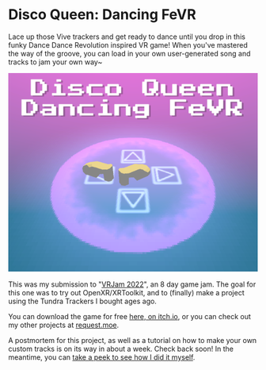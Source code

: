 # Disco Queen: Dancing FeVR

Lace up those Vive trackers and get ready to dance until you drop in this funky Dance Dance Revolution inspired VR game! 
When you've mastered the way of the groove, you can load in your own user-generated song and tracks to jam your own way~

 <p align="center">
    <img src="./itchio/itch_titlecard.png ">
</p>

This was my submission to "[VRJam 2022]([https://itch.io/jam/brackeys-7](https://itch.io/jam/vrjam2022))", an 8 day game jam. The goal for this one was to try out OpenXR/XRToolkit, and to (finally) make a project using the Tundra Trackers I bought ages ago.

You can download the game for free [here, on itch.io]([https://request.itch.io/curse-of-the-pinyaata](https://request.itch.io/disco-queen-dancing-fevr)),
or you can check out my other projects at [request.moe](https://request.moe).

A postmortem for this project, as well as a tutorial on how to make your own custom tracks is on its way in about a week. Check back soon! In the meantime, you can [take a peek to see how I did it myself](./Assets/StreamingAssets/songs).
